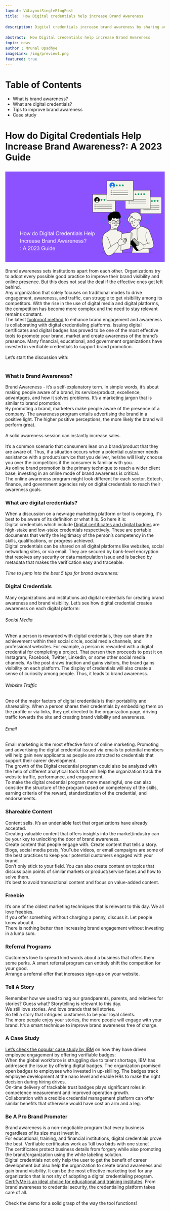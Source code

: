 ```yaml
---
layout: V4LayoutSingleBlogPost
title:  How Digital credentials help increase Brand Awareness

description: Digital credentials increase brand awareness by sharing achievements on social media, driving website traffic, and leveraging email marketing.

abstract:  How Digital credentials help increase Brand Awareness
topic: news
author : Mrunal Upadhye
imageLink: /img/preview1.png
featured: true
---
```


# Table of Contents
- What is brand awareness?
- What are digital credentials?
- Tips to improve brand awareness
- Case study

<h1>How do Digital Credentials Help Increase Brand Awareness?: A 2023 Guide</h1>

<img class="img-fluid r-16" src="/img/blog/brand awareness.png" alt="Brand Awareness" style="margin-top:10px;">
<br><br>
Brand awareness sets institutions apart from each other. Organizations try to adopt every possible good practice to improve their brand visibility and online presence. But this does not seal the deal if the effective ones get left behind.<br>Any organization that solely focuses on traditional modes to drive engagement, awareness, and traffic, can struggle to get visibility among its competitors. With the rise in the use of digital media and digital platforms, the competition has become more complex and the need to stay relevant remains constant.<br>The latest <a href="https://www.macmillandictionary.com/dictionary/british/foolproof">foolproof method</a> to enhance brand engagement and awareness is collaborating with digital credentialing platforms. Issuing digital certificates and digital badges has proved to be one of the most effective tools to promote your brand, market and create awareness of the brand’s presence. Many financial, educational, and government organizations have invested in verifiable credentials to support brand promotion.<br><br>Let’s start the discussion with:<br><br>

<h3>What is Brand Awareness?</h3>

Brand Awareness - it’s a self-explanatory term. In simple words, it’s about making people aware of a brand, its service/product, excellence, advantages, and how it solves problems. It’s a marketing jargon that is similar to brand promotion.<br>By promoting a brand, marketers make people aware of the presence of a company. The awareness program entails advertising the brand in a positive light. The higher positive perceptions, the more likely the brand will perform great.<br><br>A solid awareness session can instantly increase sales. <br><br>
It’s a common scenario that consumers lean on a brand/product that they are aware of. Thus, if a situation occurs when a potential customer needs assistance with a product/service that you deliver, he/she will likely choose you over the competitors if the consumer is familiar with you.<br>As online brand promotion is the primary technique to reach a wider client base, investing in an online mode of brand awareness is critical.<br>The online awareness program might look different for each sector. Edtech, finance, and government agencies rely on digital credentials to reach their awareness goals.<br>

<h3>What are digital credentials?</h3>
When a discussion on a new-age marketing platform or tool is ongoing, it's best to be aware of its definition or what it is. So here it is:<br>
Digital credentials which include <a href="https://certifyme.online/blog/Experiencing-Digital-Certificate-and-Digital-badge.html">Digital certificates and digital badges</a> are high-stake and low-stake credentials respectively. These are portable documents that verify the legitimacy of the person’s competency in the skills, qualifications, or progress achieved.<br>Digital credentials can be shared on all digital platforms like websites, social networking sites, or via email. They are secured by bank-level encryption that resolves any security or data manipulation issue and is backed by metadata that makes the verification easy and traceable.<br><br><i>Time to jump into the best 5 tips for brand awareness:</i><br>

<h3>Digital Credentials</h3>
Many organizations and institutions aid digital credentials for creating brand awareness and brand visibility. Let’s see how digital credential creates awareness on each digital platform:<br>
<h6>Social Media</h6>
When a person is rewarded with digital credentials, they can share the achievement within their social circle, social media channels, and professional websites. For example, a person is rewarded with a digital credential for completing a project. That person then proceeds to post it on Instagram, Facebook, Twitter, LinkedIn, or some other social media channels. As the post draws traction and gains visitors, the brand gains visibility on each platform. The display of credentials will also create a sense of curiosity among people. Thus, it leads to brand awareness.<br>

<h6>Website Traffic</h6>
One of the major factors of digital credentials is their portability and shareability. When a person shares their credentials by embedding them on the profile or via links, they get directed to the organization page, driving traffic towards the site and creating brand visibility and awareness.<br>

<h6>Email</h6>
Email marketing is the most effective form of online marketing. Promoting and advertising the digital credential issued via emails to potential members will help gain new applicants as people are attracted to credentials that support their career development.<br>
The growth of the Digital credential program could also be analyzed with the help of different analytical tools that will help the organization track the website traffic, performance, and engagement.<br>
To make the digital credential program more meaningful, one can also consider the structure of the program based on competency of the skills, earning criteria of the reward, standardization of the credential, and endorsements.<br>

<h3>Shareable Content</h3>
Content sells. It’s an undeniable fact that organizations have already accepted. <br>
Creating valuable content that offers insights into the market/industry can be your key to unlocking the door of brand awareness.<br>
Create content that people engage with. Create content that tells a story. <br>
Blogs, social media posts, YouTube videos, or email campaigns are some of the best practices to keep your potential customers engaged with your brand.<br>
Don’t only stick to your field. You can also create content on topics that discuss pain points of similar markets or product/service faces and how to solve them.<br>
It’s best to avoid transactional content and focus on value-added content.<br>

<h3>Freebie</h3>
It’s one of the oldest marketing techniques that is relevant to this day. We all love freebies.<br>
If you offer something without charging a penny, discuss it. Let people know about it.<br>
There is nothing better than increasing brand engagement without investing in a lump sum.<br>

<h3>Referral Programs</h3>
Customers love to spread kind words about a business that offers them some perks. A smart referral program can entirely shift the competition for your good.<br>
Arrange a referral offer that increases sign-ups on your website.<br>

<h3>Tell A Story</h3>
Remember how we used to nag our grandparents, parents, and relatives for stories? Guess what? Storytelling is relevant to this day.<br>
We still love stories. And love brands that tell stories.<br>
So tell a story that intrigues customers to be your loyal clients.<br>
The more people enjoy your stories, the more people will engage with your brand. It’s a smart technique to improve brand awareness free of charge.<br>

<h3>A Case Study</h3>

<a href="https://www.pearson.com/content/dam/one-dot-com/one-dot-com/ped-blogs/wp-content/pdfs/IBM-case-study-ACCLAIM.pdf">Let’s check the popular case study by IBM</a> on how they have driven employee engagement by offering verifiable badges:<br>
When the global workforce is struggling due to talent shortage, IBM has addressed the issue by offering digital badges. The organization promised open badges to employees who invested in up-skilling. The badges track employee development at the nano level and enable HRs to make the right decision during hiring drives.<br>
On-time delivery of trackable trust badges plays significant roles in competence measurement and improved operation growth.<br>
Collaboration with a credible credential management platform can offer similar benefits that otherwise would have cost an arm and a leg.<br>

<h3>Be A Pro Brand Promoter</h3>
Brand awareness is a non-negotiable program that every business regardless of its size must invest in.<br>
For educational, training, and financial institutions, digital credentials prove the best. Verifiable certificates work as ‘kill two birds with one stone’. <br>
The certificates protect business details from forgery while also promoting the brand/organization using the white labeling solution.<br>
Digital credentials not only help the user to get the benefit of career development but also help the organization to create brand awareness and gain brand visibility. It can be the most effective marketing tool for any organization that is not shy of adopting a digital credentialing program.<br>
<a href="https://certifyme.online/">CertifyMe is an ideal choice for educational and training institutes</a>. From brand awareness to credential security, the credentialing platform takes care of all.<br><br>
Check the demo for a solid grasp of the way the tool functions!<br><br>


